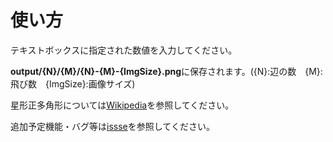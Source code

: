 # 使い方

テキストボックスに指定された数値を入力してください。

**output/{N}/{M}/{N}-{M}-{ImgSize}.png**に保存されます。({N}:辺の数　{M}:飛び数　{ImgSize}:画像サイズ)

星形正多角形については[Wikipedia](https://ja.wikipedia.org/wiki/%E6%98%9F%E5%9E%8B%E6%AD%A3%E5%A4%9A%E8%A7%92%E5%BD%A2)を参照してください。

追加予定機能・バグ等は[issse](https://github.com/Ichihai1415/RegularStarPolygonGenerator/issues)を参照してください。
